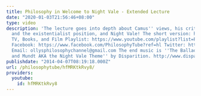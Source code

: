 ```yaml
---
title: Philosophy in Welcome to Night Vale - Extended Lecture
date: "2020-01-03T21:56:46+08:00"
type: video
description: 'The lecture goes into depth about Camus'' views, his critique of Kierkegaard
  and the existentialist position, and Night Vale! The short version: https://www.youtube.com/watch?v=ixPJnbJL9PY&list=PLvoAL-KSZ32d9hzu5ukmMQ-1JZ1SG-h-T
  TV, Books, and Film Playlist: https://www.youtube.com/playlist?list=PLvoAL-KSZ32ckBZpvJkGLXMwzbtTznejK
  Facebook: https://www.facebook.com/PhilosophyTube?ref=hl Twitter: https://twitter.com/PhilosophyTube
  Email: ollysphilosophychannel@gmail.com The end music is ''The Ballad of Fielder
  and Mundt AKA the Night Vale Theme'' by Disparition. http://www.disparition.info'
publishdate: "2014-04-07T08:19:18.000Z"
url: /philosophytube/hfMRKtkRvy8/
providers:
  youtube:
    id: hfMRKtkRvy8
---
```

